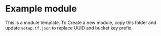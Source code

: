 # Example module

This is a module template. To Create a new module, copy this folder and update
`setup.tf.json` to replace UUID and bucket key prefix.
